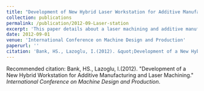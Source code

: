 ```yaml
---
title: "Development of New Hybrid Laser Workstation for Additive Manufacturing and Laser Machining"
collection: publications
permalink: /publication/2012-09-Laser-station
excerpt: 'This paper details about a laser machining and additive manufacturing by using lasers with two different wavelengths.'
date: 2012-09-01
venue: 'International Conference on Machine Design and Production'
paperurl: ''
citation: 'Bank, HS., Lazoglu, I.(2012). &quot;Development of a New Hybrid Workstation for Additive Manufacturing and Laser Machining.&quot; <i>International Conference on Machine Design and Production</i>.'
---
```


Recommended citation: Bank, HS., Lazoglu, I.(2012). &quot;Development of a New Hybrid Workstation for Additive Manufacturing and Laser Machining.&quot; <i>International Conference on Machine Design and Production</i>.
